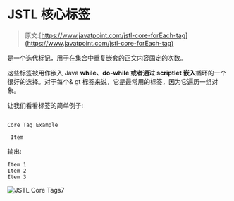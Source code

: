 # JSTL 核心<foreach>标签</foreach>

> 原文:[https://www.javatpoint.com/jstl-core-forEach-tag](https://www.javatpoint.com/jstl-core-forEach-tag)

<for each="">是一个迭代标记，用于在集合中重复嵌套的正文内容固定的次数。</for>

这些标签被用作嵌入 Java **while、do-while 或者通过 scriptlet 嵌入**循环的一个很好的选择。对于每个& gt 标签来说，它是最常用的标签，因为它遍历一组对象。

让我们看看<foreach>标签的简单例子:</foreach>

```

Core Tag Example

 Item 

```

输出:

```
Item 1
Item 2
Item 3

```

![JSTL Core Tags7](../Images/9a6c20f48b8566f3582379cfc150df1c.png)